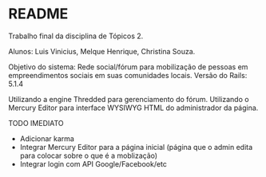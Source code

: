 # README

Trabalho final da disciplina de Tópicos 2.

Alunos: Luis Vinicius, Melque Henrique, Christina Souza.

Objetivo do sistema: Rede social/fórum para mobilização de pessoas em empreendimentos sociais em suas comunidades locais.
Versão do Rails: 5.1.4

Utilizando a engine Thredded para gerenciamento do fórum.
Utilizando o Mercury Editor para interface WYSIWYG HTML do administrador da página.

TODO IMEDIATO
 - Adicionar karma
 - Integrar Mercury Editor para a página inicial (página que o admin edita para colocar sobre o que é a moblização)
 - Integrar login com API Google/Facebook/etc
